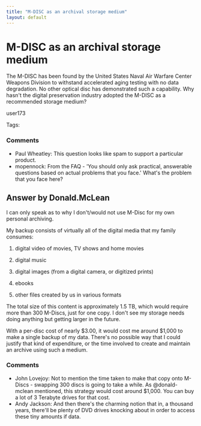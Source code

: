 ```yaml
---
title: "M-DISC as an archival storage medium"
layout: default
---
```

M-DISC as an archival storage medium
=====================
The M-DISC has been found by the United States Naval Air Warfare Center
Weapons Division to withstand accelerated aging testing with no data
degradation. No other optical disc has demonstrated such a capability.
Why hasn't the digital preservation industry adopted the M-DISC as a
recommended storage medium?

user173

Tags: <storage><archival><medium><data><degradation>

### Comments ###
* Paul Wheatley: This question looks like spam to support a particular product.
* mopennock: From the FAQ - 'You should only ask practical, answerable questions
based on actual problems that you face.' What's the problem that you
face here?


Answer by Donald.McLean
----------------
I can only speak as to why I don't/would not use M-Disc for my own
personal archiving.

My backup consists of virtually all of the digital media that my family
consumes:

1.  digital video of movies, TV shows and home movies

2.  digital music

3.  digital images (from a digital camera, or digitized prints)

4.  ebooks

5.  other files created by us in various formats

The total size of this content is approximately 1.5 TB, which would
require more than 300 M-Discs, just for one copy. I don't see my storage
needs doing anything but getting larger in the future.

With a per-disc cost of nearly \$3.00, it would cost me around \$1,000
to make a single backup of my data. There's no possible way that I could
justify that kind of expenditure, or the time involved to create and
maintain an archive using such a medium.

### Comments ###
* John Lovejoy: Not to mention the time taken to make that copy onto M-Discs - swapping
300 discs is going to take a while. As @donald-mclean mentioned, this
strategy would cost around \$1,000. You can buy a lot of 3 Terabyte
drives for that cost.
* Andy Jackson: And then there's the charming notion that in, a thousand years, there'll
be plenty of DVD drives knocking about in order to access these tiny
amounts if data.

